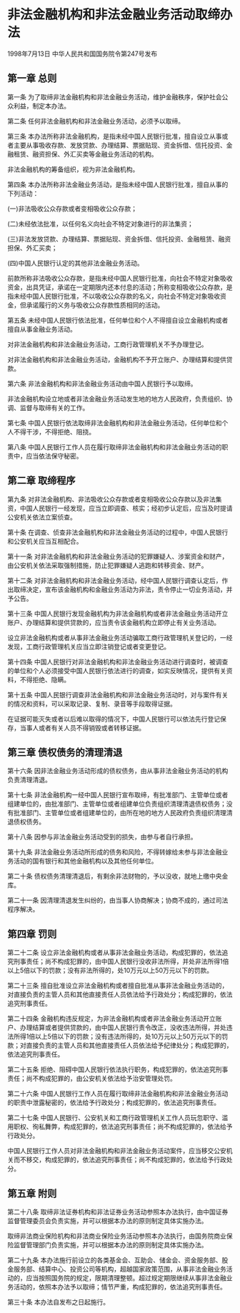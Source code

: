 # 非法金融机构和非法金融业务活动取缔办法

1998年7月13日 中华人民共和国国务院令第247号发布　

<!-- INFO END -->

## 第一章 总则

第一条 为了取缔非法金融机构和非法金融业务活动，维护金融秩序，保护社会公众利益，制定本办法。

第二条 任何非法金融机构和非法金融业务活动，必须予以取缔。

第三条 本办法所称非法金融机构，是指未经中国人民银行批准，擅自设立从事或者主要从事吸收存款、发放贷款、办理结算、票据贴现、资金拆借、信托投资、金融租赁、融资担保、外汇买卖等金融业务活动的机构。

非法金融机构的筹备组织，视为非法金融机构。

第四条 本办法所称非法金融业务活动，是指未经中国人民银行批准，擅自从事的下列活动：

(一)非法吸收公众存款或者变相吸收公众存款；

(二)未经依法批准，以任何名义向社会不特定对象进行的非法集资；

(三)非法发放贷款、办理结算、票据贴现、资金拆借、信托投资、金融租赁、融资担保、外汇买卖；

(四)中国人民银行认定的其他非法金融业务活动。

前款所称非法吸收公众存款，是指未经中国人民银行批准，向社会不特定对象吸收资金，出具凭证，承诺在一定期限内还本付息的活动；所称变相吸收公众存款，是指未经中国人民银行批准，不以吸收公众存款的名义，向社会不特定对象吸收资金，但承诺履行的义务与吸收公众存款性质相同的活动。

第五条 未经中国人民银行依法批准，任何单位和个人不得擅自设立金融机构或者擅自从事金融业务活动。

对非法金融机构和非法金融业务活动，工商行政管理机关不予办理登记。

对非法金融机构和非法金融业务活动，金融机构不予开立账户、办理结算和提供贷款。

第六条 非法金融机构和非法金融业务活动由中国人民银行予以取缔。

非法金融机构设立地或者非法金融业务活动发生地的地方人民政府，负责组织、协调、监督与取缔有关的工作。

第七条 中国人民银行依法取缔非法金融机构和非法金融业务活动，任何单位和个人不得干涉，不得拒绝、阻挠。

第八条 中国人民银行工作人员在履行取缔非法金融机构和非法金融业务活动的职责中，应当依法保守秘密。

## 第二章 取缔程序

第九条 对非法金融机构、非法吸收公众存款或者变相吸收公众存款以及非法集资，中国人民银行一经发现，应当立即调查、核实；经初步认定后，应当及时提请公安机关依法立案侦查。

第十条 在调查、侦查非法金融机构和非法金融业务活动的过程中，中国人民银行和公安机关应当互相配合。

第十一条 对非法金融机构和非法金融业务活动的犯罪嫌疑人、涉案资金和财产，由公安机关依法采取强制措施，防止犯罪嫌疑人逃跑和转移资金、财产。

第十二条 对非法金融机构和非法金融业务活动，经中国人民银行调查认定后，作出取缔决定，宣布该金融机构和金融业务活动为非法，责令停止一切业务活动，并予公告。

第十三条 中国人民银行发现金融机构为非法金融机构或者非法金融业务活动开立账户、办理结算和提供贷款的，应当责令该金融机构立即停止有关业务活动。

设立非法金融机构或者从事非法金融业务活动骗取工商行政管理机关登记的，一经发现，工商行政管理机关应当立即注销登记或者变更登记。

第十四条 中国人民银行对非法金融机构和非法金融业务活动进行调查时，被调查的单位和个人必须接受中国人民银行依法进行的调查，如实反映情况，提供有关资料，不得拒绝、隐瞒。

第十五条 中国人民银行调查非法金融机构和非法金融业务活动时，对与案件有关的情况和资料，可以采取记录、复制、录音等手段取得证据。

在证据可能灭失或者以后难以取得的情况下，中国人民银行可以依法先行登记保存，当事人或者有关人员不得销毁或者转移证据。

## 第三章 债权债务的清理清退

第十六条 因非法金融业务活动形成的债权债务，由从事非法金融业务活动的机构负责清理清退。

第十七条 非法金融机构一经中国人民银行宣布取缔，有批准部门、主管单位或者组建单位的，由批准部门、主管单位或者组建单位负责组织清理清退债权债务；没有批准部门、主管单位或者组建单位的，由所在地的地方人民政府负责组织清理清退债权债务。

第十八条 因参与非法金融业务活动受到的损失，由参与者自行承担。

第十九条 非法金融业务活动所形成的债务和风险，不得转嫁给未参与非法金融业务活动的国有银行和其他金融机构以及其他任何单位。

第二十条 债权债务清理清退后，有剩余非法财物的，予以没收，就地上缴中央金库。

第二十一条 因清理清退发生纠纷的，由当事人协商解决；协商不成的，通过司法程序解决。

## 第四章 罚则

第二十二条 设立非法金融机构或者从事非法金融业务活动，构成犯罪的，依法追究刑事责任；尚不构成犯罪的，由中国人民银行没收非法所得，并处非法所得1倍以上5倍以下的罚款；没有非法所得的，处10万元以上50万元以下的罚款。

第二十三条 擅自批准设立非法金融机构或者擅自批准从事非法金融业务活动的，对直接负责的主管人员和其他直接责任人员依法给予行政处分；构成犯罪的，依法追究刑事责任。

第二十四条 金融机构违反规定，为非法金融机构或者非法金融业务活动开立账户、办理结算或者提供贷款的，由中国人民银行责令改正，没收违法所得，并处违法所得1倍以上5倍以下的罚款；没有违法所得的，处10万元以上50万元以下的罚款；对直接负责的主管人员和其他直接责任人员依法给予纪律处分；构成犯罪的，依法追究刑事责任。

第二十五条 拒绝、阻碍中国人民银行依法执行职务，构成犯罪的，依法追究刑事责任；尚不构成犯罪的，由公安机关依法给予治安管理处罚。

第二十六条 中国人民银行工作人员在履行取缔非法金融机构和非法金融业务活动的职责中泄露秘密的，依法给予行政处分；构成犯罪的，依法追究刑事责任。

第二十七条 中国人民银行、公安机关和工商行政管理机关工作人员玩忽职守、滥用职权、徇私舞弊，构成犯罪的，依法追究刑事责任；尚不构成犯罪的，依法给予行政处分。

中国人民银行工作人员对非法金融机构和非法金融业务活动案件，应当移交公安机关而不移交，构成犯罪的，依法追究刑事责任；尚不构成犯罪的，依法给予行政处分。

## 第五章 附则

第二十八条 取缔非法证券机构和非法证券业务活动参照本办法执行，由中国证券监督管理委员会负责实施，并可以根据本办法的原则制定具体实施办法。

取缔非法商业保险机构和非法商业保险业务活动参照本办法执行，由国务院商业保险监督管理部门负责实施，并可以根据本办法的原则制定具体实施办法。

第二十九条 本办法施行前设立的各类基金会、互助会、储金会、资金服务部、股金服务部、结算中心、投资公司等机构，超越国家政策范围，从事非法金融业务活动的，应当按照国务院的规定，限期清理整顿。超过规定期限继续从事非法金融业务活动的，依照本办法予以取缔；情节严重，构成犯罪的，依法追究刑事责任。

第三十条 本办法自发布之日起施行。